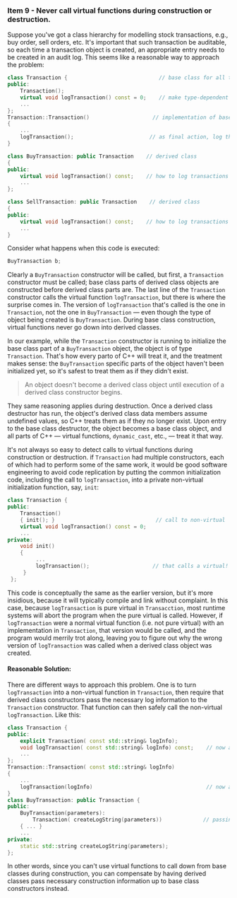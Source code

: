 ### Item 9 - Never call virtual functions during construction or destruction.
Suppose you've got a class hierarchy for modelling stock transactions, e.g., buy order, sell orders, etc. It's important that such transaction be auditable, so each time a transaction object is created, an appropriate entry needs to be created in an audit log. This seems like a reasonable way to approach the problem:
```C++
class Transaction {                             // base class for all transactions.
public:
    Transaction();
    virtual void logTransaction() const = 0;    // make type-dependent log entry
    ...
};
Transaction::Transaction()                    // implementation of base class ctor
{
    ...
    logTransaction();                        // as final action, log this transaction
}

class BuyTransaction: public Transaction    // derived class
{
public:
    virtual void logTransaction() const;    // how to log transactions of this type
    ...
};

class SellTransaction: public Transaction    // derived class
{
public:
    virtual void logTransaction() const;    // how to log transactions of this type
    ...
}
```
Consider what happens when this code is executed:
```C++
BuyTransaction b;
```
Clearly a `BuyTransaction` constructor will be called, but first, a `Transaction` constructor must be called; base class parts of derived class objects are constructed before derived class parts are. The last line of the `Transaction` constructor calls the virtual function `logTransaction`, but there is where the surprise comes in. The version of `logTransaction` that's called is the one in `Transaction`, not the one in `BuyTransaction` — even though the type of object being created is `BuyTransaction`. During base class construction, virtual functions never go down into derived classes.

In our example, while the `Transaction` constructor is running to initialize the base class part of a `BuyTransaction` object, the object is of type `Transaction`. That's how every parto of C++ will treat it, and the treatment makes sense: the `BuyTransaction` specific parts of the object haven't been initialized yet, so it's safest to treat them as if they didn't exist.
> An object doesn't become a derived class object until execution of a derived class constructor begins.

They same reasoning applies during destruction. Once a derived class destructor has run, the object's derived class data members assume undefined values, so C++ treats them as if they no longer exist. Upon entry to the base class destructor, the object becomes a base class object, and all parts of C++ — virtual functions, `dynamic_cast`, etc., — treat it that way.

It's not always so easy to detect calls to virtual functions during construction or destruction. if `Transaction` had multiple constructors, each of which had to perform some of the same work, it would be good software engineering to avoid code replication by putting the common initialization code, including the call to `logTransaction`, into a private non-virtual initialization function, say, `init`:
```C++
class Transaction {
public:
    Transaction()
    { init(); }                                // call to non-virtual
    virtual void logTransaction() const = 0;
    ...
private:
    void init()
    {
         ...
         logTransaction();                    // that calls a virtual!
     }
 };
```
This code is conceptually the same as the earlier version, but it's more insidious, because it will typically compile and link without complaint. In this case, because `logTransaction` is pure virtual in `Transacction`, most runtime systems will abort the program when the pure virtual is called. However, if `logTransaction` were a normal virtual function (i.e. not pure virtual) with an implementation in `Transaction`, that version would be called, and the program would merrily trot along, leaving you to figure out why the wrong version of `logTransaction` was called when a derived class object was created.

#### Reasonable Solution:
There are different ways to approach this problem. One is to turn `logTransaction` into a non-virtual function in `Transaction`, then require that derived class constructors pass the necessary log information to the `Transaction` constructor. That function can then safely call the non-virtual `logTransaction`. Like this:
```C++
class Transaction {
public:
    explicit Transaction( const std::string& logInfo);
    void logTransaction( const std::string& logInfo) const;    // now a non-virtual function
    ...
};
Transaction::Transaction( const std::string& logInfo)
{
    ...
    logTransaction(logInfo)                                    // now a non-virtual call
}
class BuyTransaction: public Transaction {
public:
    BuyTransaction(parameters): 
        Transaction( createLogString(parameters))             // passing log info to base class constructor
    { ... }
    ...
private:
    static std::string createLogString(parameters);
};
```
In other words, since you can't use virtual functions to call down from base classes during construction, you can compensate by having derived classes pass necessary construction information up to base class constructors instead.

